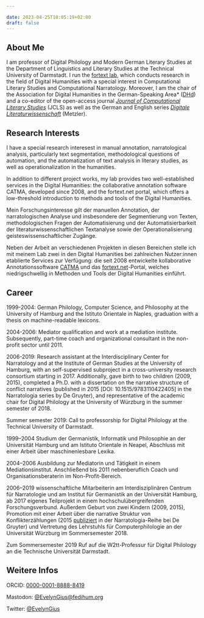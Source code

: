 ```yaml
---

date: 2023-04-25T10:05:19+02:00
draft: false
---
```


## About Me

I am professor of Digital Philology and Modern German Literary Studies at the Department of Linguistics and Literary Studies at the Technical University of Darmstadt. I run the [fortext lab](https://fortext.org), which conducts research in the field of Digital Humanities with a special interest in Computational Literary Studies and Computational Narratology. Moreover, I am the chair of the Association for Digital Humanities in the German-Speaking Area* ([DHd](https://dig-hum.de)) and a co-editor of the open-access journal [*Journal of Computational Literary Studies*](https://jcls.io) (JCLS) as well as the German and English series [*Digitale Literaturwissenschaft*](https://www.springer.com/series/16777) (Metzler). 

## Research Interests

I have a special research interesest in manual annotation, narratological analysis, particularly text segmentation, methodological questions of automation, and the automatization of text analysis in literary studies, as well as operationalization in the humanities.


In addition to different project works, my lab provides two well-established services in the Digital Humanities: the collaborative annotation software CATMA, developed since 2008, and the fortext.net portal, which offers a low-threshold introduction to methods and tools of the Digital Humanities.


Mein Forschungsinteresse gilt der manuellen Annotation, der narratologischen Analyse und insbesondere der Segmentierung von Texten, methodologischen Fragen der Automatisierung und der Automatisierbarkeit der literaturwissenschaftlichen Textanalyse sowie der Operationalisierung geisteswissenschaftlicher Zugänge.

Neben der Arbeit an verschiedenen Projekten in diesen Bereichen stelle ich mit meinem Lab zwei in den Digital Humanities bei zahlreichen Nutzer:innen etablierte Services zur Verfügung: die seit 2008 entwickelte kollaborative Annotationssoftware [CATMA](https://catme.de/) und das [fortext.net](https://fortext.net)-Portal, welches niedrigschwellig in Methoden und Tools der Digital Humanities einführt.

## Career


1999-2004: German Philology, Computer Science, and Philosophy at the University of Hamburg and the Istituto Orientale in Naples, graduation with a thesis on machine-readable lexicons.

2004-2006: Mediator qualification and work at a mediation institute. Subsequently, part-time coach and organizational consultant in the non-profit sector until 2011.

2006-2019: Research assistant at the Interdisciplinary Center for Narratology and at the Institute of German Studies at the University of Hamburg, with an self-supervised subproject in a cross-university research consortium starting in 2017. Additionally, gave birth to two children (2009, 2015), completed a Ph.D. with a dissertation on the narrative structure of conflict narratives (published in 2015 [DOI: 10.1515/9783110422405] in the Narratologia series by De Gruyter), and representative of the academic chair for Digital Philology at the University of Würzburg in the summer semester of 2018.

Summer semester 2019: Call to professorship for Digital Philology at the Technical University of Darmstadt.


1999–2004 Studium der Germanistik, Informatik und Philosophie an der Universität Hamburg und am Istituto Orientale in Neapel, Abschluss mit einer Arbeit über maschinenlesbare Lexika.

2004–2006 Ausbildung zur Mediatorin und Tätigkeit in einem Mediationsinstitut. Anschließend bis 2011 nebenberuflich Coach und Organisationsberaterin im Non-Profit-Bereich. 

2006–2019 wissenschaftliche Mitarbeiterin am Interdisziplinären Centrum für Narratologie und am Institut für Germanistik an der Universität Hamburg, ab 2017 eigenes Teilprojekt in einem hochschulübergreifenden Forschungsverbund. Außerdem Geburt von zwei Kindern (2009, 2015), Promotion mit einer Arbeit über die narrative Struktur von Konflikterzählungen (2015 [publiziert]( https://doi.org/10.1515/9783110422405) in der Narratologia-Reihe bei De Gruyter) und Vertretung des Lehrstuhls für Computerphilologie an der Universität Würzburg im Sommersemester 2018. 

Zum Sommersemester 2019 Ruf auf die W2tt-Professur für Digital Philology an die Technische Universität Darmstadt.

## Weitere Infos
ORCID: [0000-0001-8888-8419](http://orcid.org/0000-0001-8888-8419)

Mastodon: [@EvelynGius@fedihum.org](https://fedihum.org/@EvelynGius)

Twitter: [@EvelynGius](https://twitter.com/EvelynGius)
